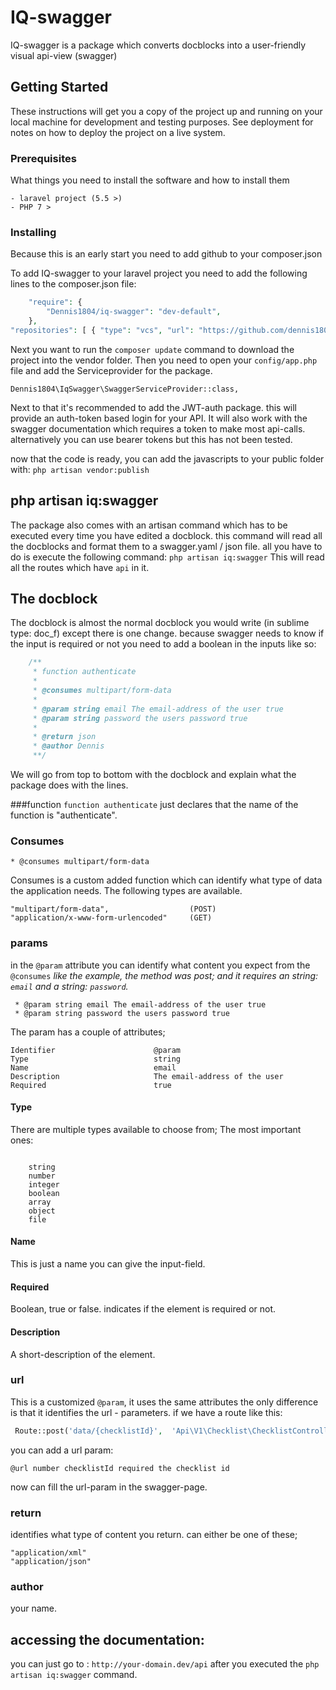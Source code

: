 


# IQ-swagger

IQ-swagger is a package which converts docblocks into a user-friendly visual api-view (swagger)

## Getting Started

These instructions will get you a copy of the project up and running on your local machine for development and testing purposes. See deployment for notes on how to deploy the project on a live system.

### Prerequisites

What things you need to install the software and how to install them

```
- laravel project (5.5 >)
- PHP 7 >
```

### Installing

Because this is an early start you need to add github to your composer.json

To add IQ-swagger to your laravel project you need to add the following lines to the composer.json file:
```php
    "require": {
        "Dennis1804/iq-swagger": "dev-default",
    },
"repositories": [ { "type": "vcs", "url": "https://github.com/dennis1804/iq-swagger" } ]

```
Next you want to run the `composer update` command to download the project into the vendor folder.
Then you need to open your `config/app.php` file and add the Serviceprovider for the package.
```
Dennis1804\IqSwagger\SwaggerServiceProvider::class,
```
Next to that it's recommended to add the JWT-auth package. this will provide an auth-token based login for your API.
It will also work with the swagger documentation which requires a token to make most api-calls.
alternatively you can use bearer tokens but this has not been tested.

now that the code is ready, you can add the javascripts to your public folder with: `php artisan vendor:publish`

## php artisan iq:swagger

The package also comes with an artisan command which has to be executed every time you have edited a docblock.
this command will read all the docblocks and format them to a swagger.yaml / json file.
all you have to do is execute the following command:
`php artisan iq:swagger`
This will read all the routes which have `api` in it.


## The docblock

The docblock is almost the normal docblock you would write (in sublime type: doc_f) except there is one change.
because swagger needs to know if the input is required or not you need to add a boolean in the inputs like so:
```php
    /**
     * function authenticate
     *
     * @consumes multipart/form-data
     *
     * @param string email The email-address of the user true
     * @param string password the users password true
     * 
     * @return json
     * @author Dennis
     **/
```
We will go from top to bottom with the docblock and explain what the package does with the lines.

###function
`function authenticate` just declares that the name of the function is "authenticate".

### Consumes
```
* @consumes multipart/form-data
```
Consumes is a custom added function which can identify what type of data the application needs.
The following types are available.
```
"multipart/form-data",                  (POST)
"application/x-www-form-urlencoded"     (GET)
```

### params
in the `@param` attribute you can identify what content you expect from the `@consumes`
*like the example, the method was post; and it requires an string: `email` and a string: `password`.*
```
 * @param string email The email-address of the user true
 * @param string password the users password true
```
The param has a couple of attributes;
```
Identifier                      @param
Type                            string
Name                            email
Description                     The email-address of the user
Required                        true

```
#### Type
There are multiple types available to choose from;
The most important ones:
```

    string
    number
    integer
    boolean
    array
    object
    file

```
#### Name
This is just a name you can give the input-field.
#### Required
Boolean, true or false. indicates if the element is required or not.
#### Description
A short-description of the element.


### url
This is a customized `@param`, it uses the same attributes the only difference is that it identifies the url - parameters.
if we have a route like this:
```php   
 Route::post('data/{checklistId}',  'Api\V1\Checklist\ChecklistController@pushData')    ->name('api.v1.checklist.pushData');
```
you can add a url param:
```
@url number checklistId required the checklist id 
```
now can fill the url-param in the swagger-page.


### return
identifies what type of content you return.
can either be one of these;
```
"application/xml"
"application/json"

```
### author
your name.


## accessing the documentation:
you can just go to : `http://your-domain.dev/api` after you executed the `php artisan iq:swagger` command.

